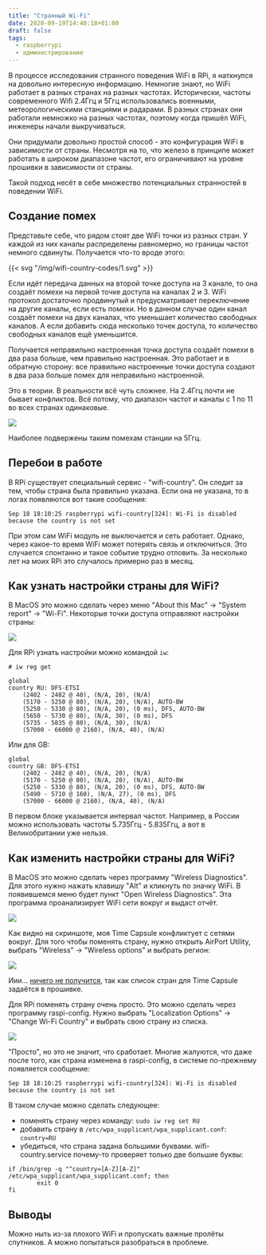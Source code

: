 ```yaml
---
title: "Странный Wi-Fi"
date: 2020-09-19T14:40:18+01:00
draft: false
tags:
  - raspberrypi
  - администрирование
---
```



В процессе исследования странного поведения WiFi в RPi, я наткнулся на довольно интересную информацию. Немногие знают, но WiFi работает в разных странах на разных частотах. Исторически, частоты современного Wifi 2.4Ггц и 5Ггц использовались военными, метеорологическими станциями и радарами. В разных странах они работали немножко на разных частотах, поэтому когда пришёл WiFi, инженеры начали выкручиваться. 

Они придумали довольно простой способ - это конфигурация WiFi в зависимости от страны. Несмотря на то, что железо в принципе может работать в широком диапазоне частот, его ограничивают на уровне прошивки в зависимости от страны.

Такой подход несёт в себе множество потенциальных странностей в поведении WiFi.

## Создание помех

Представьте себе, что рядом стоят две WiFi точки из разных стран. У каждой из них каналы распределены равномерно, но границы частот немного сдвинуты. Получается что-то вроде этого:

{{< svg "/img/wifi-country-codes/1.svg" >}}

Если идёт передача данных на второй точке доступа на 3 канале, то она создаёт помехи на первой точке доступа на каналах 2 и 3. WiFi протокол достаточно продвинутый и предусматривает переключение на другие каналы, если есть помехи. Но в данном случае один канал создаёт помехи на двух каналах, что уменьшает количество свободных каналов. А если добавить сюда несколько точек доступа, то количество свободных каналов ещё уменьшится.

Получается неправильно настроенная точка доступа создаёт помехи в два раза больше, чем правильно настроенная. Это работает и в обратную сторону: все правильно настроенные точки доступа создают в два раза больше помех для неправильно настроенной.

Это в теории. В реальности всё чуть сложнее. На 2.4Ггц почти не бывает конфликтов. Всё потому, что диапазон частот и каналы с 1 по 11 во всех странах одинаковые.  

![](/img/wifi-country-codes/2.png)

Наиболее подвержены таким помехам станции на 5Ггц.

## Перебои в работе

В RPi существует специальный сервис - "wifi-country". Он следит за тем, чтобы страна была правильно указана. Если она не указана, то в логах появляются вот такие сообщения:

```
Sep 18 18:10:25 raspberrypi wifi-country[324]: Wi-Fi is disabled because the country is not set
```

При этом сам WiFi модуль не выключается и сеть работает. Однако, через какое-то время WiFi может потерять связь и отключиться. Это случается спонтанно и такое событие трудно отловить. За несколько лет на моих RPi это случалось примерно раз в месяц.

## Как узнать настройки страны для WiFi?

В MacOS это можно сделать через меню "About this Mac" -> "System report" -> "Wi-Fi". Некоторые точки доступа отправляют настройки страны:

![](/img/wifi-country-codes/3.png)

Для RPi узнать настройки можно командой ```iw```:

```
# iw reg get

global
country RU: DFS-ETSI
	(2402 - 2482 @ 40), (N/A, 20), (N/A)
	(5170 - 5250 @ 80), (N/A, 20), (N/A), AUTO-BW
	(5250 - 5330 @ 80), (N/A, 20), (0 ms), DFS, AUTO-BW
	(5650 - 5730 @ 80), (N/A, 30), (0 ms), DFS
	(5735 - 5835 @ 80), (N/A, 30), (N/A)
	(57000 - 66000 @ 2160), (N/A, 40), (N/A)
```

Или для GB:

```
global
country GB: DFS-ETSI
	(2402 - 2482 @ 40), (N/A, 20), (N/A)
	(5170 - 5250 @ 80), (N/A, 20), (N/A), AUTO-BW
	(5250 - 5330 @ 80), (N/A, 20), (0 ms), DFS, AUTO-BW
	(5490 - 5710 @ 160), (N/A, 27), (0 ms), DFS
	(57000 - 66000 @ 2160), (N/A, 40), (N/A)
```

В первом блоке указывается интервал частот. Например, в России можно использовать частоты 5.735Ггц - 5.835Ггц, а вот в Великобритании уже нельзя.

## Как изменить настройки страны для WiFi?

В MacOS это можно сделать через программу "Wireless Diagnostics". Для этого нужно нажать клавишу "Alt" и кликнуть по значку WiFi. В появившемся меню будет пункт "Open Wireless Diagnostics". Эта программа проанализирует WiFi сети вокруг и выдаст отчёт.

![](/img/wifi-country-codes/4.png)

Как видно на скриншоте, моя Time Capsule конфликтует с сетями вокруг. Для того чтобы поменять страну, нужно открыть AirPort Utility, выбрать "Wireless" -> "Wireless options" и выбрать регион:

![](/img/wifi-country-codes/5.png)

Иии... [ничего не получится](https://discussions.apple.com/thread/6500525), так как список стран для Time Capsule задаётся в прошивке.

Для RPi поменять страну очень просто. Это можно сделать через программу raspi-config. Нужно выбрать "Localization Options" -> "Change Wi-Fi Country" и выбрать свою страну из списка.

![](/img/wifi-country-codes/6.png)

"Просто", но это не значит, что сработает. Многие жалуются, что даже после того, как страна изменена в raspi-config, в системе по-прежнему появляется сообщение:

```
Sep 18 18:10:25 raspberrypi wifi-country[324]: Wi-Fi is disabled because the country is not set
```

В таком случае можно сделать следующее:

 * поменять страну через команду: ```sudo iw reg set RU```
 * добавить страну в ```/etc/wpa_supplicant/wpa_supplicant.conf```: ```country=RU```
 * убедиться, что страна задана большими буквами. wifi-country.service почему-то проверяет только две большие буквы:
 
```
if /bin/grep -q "^country=[A-Z][A-Z]" /etc/wpa_supplicant/wpa_supplicant.conf; then
        exit 0
fi
```

## Выводы

Можно ныть из-за плохого WiFi и пропускать важные пролёты спутников. А можно попытаться разобраться в проблеме.